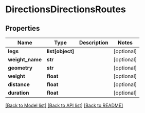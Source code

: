 # DirectionsDirectionsRoutes

## Properties
Name | Type | Description | Notes
------------ | ------------- | ------------- | -------------
**legs** | **list[object]** |  | [optional] 
**weight_name** | **str** |  | [optional] 
**geometry** | **str** |  | [optional] 
**weight** | **float** |  | [optional] 
**distance** | **float** |  | [optional] 
**duration** | **float** |  | [optional] 

[[Back to Model list]](../README.md#documentation-for-models) [[Back to API list]](../README.md#documentation-for-api-endpoints) [[Back to README]](../README.md)


